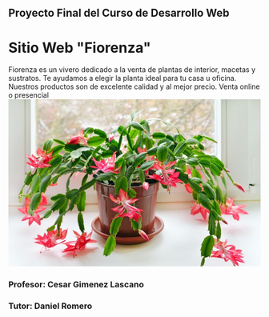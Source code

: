 ## Proyecto Final del Curso de Desarrollo Web
# Sitio Web "Fiorenza"
Fiorenza es un vivero dedicado a la venta de plantas de interior, macetas y sustratos. Te ayudamos a elegir la planta ideal para tu casa u oficina. Nuestros productos son de excelente calidad y al mejor precio. Venta online o presencial
![](https://github.com/maurojtallarico/Fiorenza/blob/master/imagenes/coverpic2.jpg)
### Profesor: Cesar Gimenez Lascano
### Tutor: Daniel Romero
